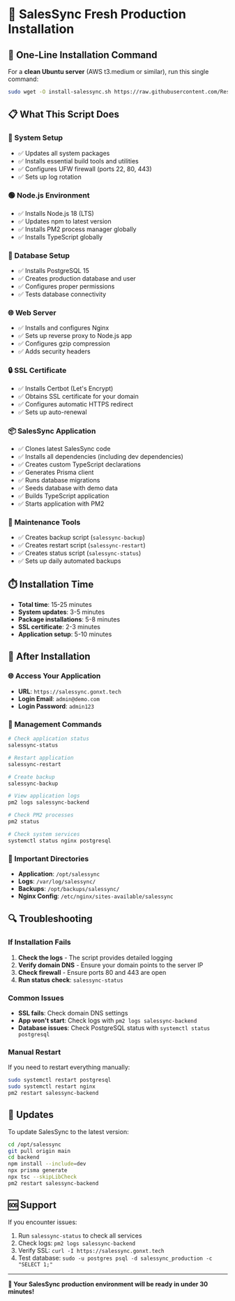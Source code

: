 # 🚀 SalesSync Fresh Production Installation

## 🎯 One-Line Installation Command

For a **clean Ubuntu server** (AWS t3.medium or similar), run this single command:

```bash
sudo wget -O install-salessync.sh https://raw.githubusercontent.com/Reshigan/SalesSyncAI/main/fresh-production-install.sh && sudo chmod +x install-salessync.sh && sudo ./install-salessync.sh
```

## 📋 What This Script Does

### 🔧 System Setup
- ✅ Updates all system packages
- ✅ Installs essential build tools and utilities
- ✅ Configures UFW firewall (ports 22, 80, 443)
- ✅ Sets up log rotation

### 🟢 Node.js Environment
- ✅ Installs Node.js 18 (LTS)
- ✅ Updates npm to latest version
- ✅ Installs PM2 process manager globally
- ✅ Installs TypeScript globally

### 🐘 Database Setup
- ✅ Installs PostgreSQL 15
- ✅ Creates production database and user
- ✅ Configures proper permissions
- ✅ Tests database connectivity

### 🌐 Web Server
- ✅ Installs and configures Nginx
- ✅ Sets up reverse proxy to Node.js app
- ✅ Configures gzip compression
- ✅ Adds security headers

### 🔒 SSL Certificate
- ✅ Installs Certbot (Let's Encrypt)
- ✅ Obtains SSL certificate for your domain
- ✅ Configures automatic HTTPS redirect
- ✅ Sets up auto-renewal

### 📦 SalesSync Application
- ✅ Clones latest SalesSync code
- ✅ Installs all dependencies (including dev dependencies)
- ✅ Creates custom TypeScript declarations
- ✅ Generates Prisma client
- ✅ Runs database migrations
- ✅ Seeds database with demo data
- ✅ Builds TypeScript application
- ✅ Starts application with PM2

### 🔧 Maintenance Tools
- ✅ Creates backup script (`salessync-backup`)
- ✅ Creates restart script (`salessync-restart`)
- ✅ Creates status script (`salessync-status`)
- ✅ Sets up daily automated backups

## ⏱️ Installation Time

- **Total time**: 15-25 minutes
- **System updates**: 3-5 minutes
- **Package installations**: 5-8 minutes
- **SSL certificate**: 2-3 minutes
- **Application setup**: 5-10 minutes

## 🎯 After Installation

### 🌐 Access Your Application
- **URL**: `https://salessync.gonxt.tech`
- **Login Email**: `admin@demo.com`
- **Login Password**: `admin123`

### 🔧 Management Commands
```bash
# Check application status
salessync-status

# Restart application
salessync-restart

# Create backup
salessync-backup

# View application logs
pm2 logs salessync-backend

# Check PM2 processes
pm2 status

# Check system services
systemctl status nginx postgresql
```

### 📁 Important Directories
- **Application**: `/opt/salessync`
- **Logs**: `/var/log/salessync/`
- **Backups**: `/opt/backups/salessync/`
- **Nginx Config**: `/etc/nginx/sites-available/salessync`

## 🔍 Troubleshooting

### If Installation Fails
1. **Check the logs** - The script provides detailed logging
2. **Verify domain DNS** - Ensure your domain points to the server IP
3. **Check firewall** - Ensure ports 80 and 443 are open
4. **Run status check**: `salessync-status`

### Common Issues
- **SSL fails**: Check domain DNS settings
- **App won't start**: Check logs with `pm2 logs salessync-backend`
- **Database issues**: Check PostgreSQL status with `systemctl status postgresql`

### Manual Restart
If you need to restart everything manually:
```bash
sudo systemctl restart postgresql
sudo systemctl restart nginx
pm2 restart salessync-backend
```

## 🔄 Updates

To update SalesSync to the latest version:
```bash
cd /opt/salessync
git pull origin main
cd backend
npm install --include=dev
npx prisma generate
npx tsc --skipLibCheck
pm2 restart salessync-backend
```

## 🆘 Support

If you encounter issues:
1. Run `salessync-status` to check all services
2. Check logs: `pm2 logs salessync-backend`
3. Verify SSL: `curl -I https://salessync.gonxt.tech`
4. Test database: `sudo -u postgres psql -d salessync_production -c "SELECT 1;"`

---

**🎉 Your SalesSync production environment will be ready in under 30 minutes!**